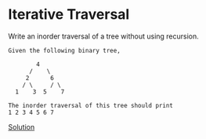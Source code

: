 # Iterative Traversal

Write an inorder traversal of a tree without using recursion.
``` 
Given the following binary tree,

        4
      /    \
     2      6
    / \     / \
  1    3  5    7

The inorder traversal of this tree should print  
1 2 3 4 5 6 7  

```

[Solution](./src/Main.java)